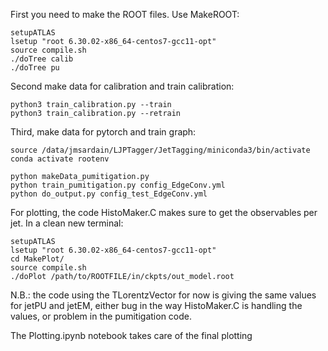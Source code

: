 First you need to make the ROOT files. Use MakeROOT:
```
setupATLAS
lsetup "root 6.30.02-x86_64-centos7-gcc11-opt"
source compile.sh
./doTree calib
./doTree pu
```

Second make data for calibration and train calibration:

```
python3 train_calibration.py --train
python3 train_calibration.py --retrain
```

Third, make data for pytorch and train graph:
```
source /data/jmsardain/LJPTagger/JetTagging/miniconda3/bin/activate
conda activate rootenv

python makeData_pumitigation.py
python train_pumitigation.py config_EdgeConv.yml
python do_output.py config_test_EdgeConv.yml
```

For plotting, the code HistoMaker.C makes sure to get the observables per jet. In a clean new terminal:
```
setupATLAS
lsetup "root 6.30.02-x86_64-centos7-gcc11-opt"
cd MakePlot/
source compile.sh
./doPlot /path/to/ROOTFILE/in/ckpts/out_model.root
```

N.B.: the code using the TLorentzVector for now is giving the same values for jetPU and jetEM, either bug in the way HistoMaker.C is handling the values, or problem in the pumitigation code.

The Plotting.ipynb notebook takes care of the final plotting
